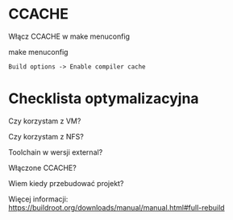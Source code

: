# CCACHE

Włącz CCACHE w make menuconfig

make menuconfig

    Build options -> Enable compiler cache

# Checklista optymalizacyjna

Czy korzystam z VM?

Czy korzystam z NFS?

Toolchain w wersji external?

Włączone CCACHE? 

Wiem kiedy przebudować projekt? 

Więcej informacji: https://buildroot.org/downloads/manual/manual.html#full-rebuild

